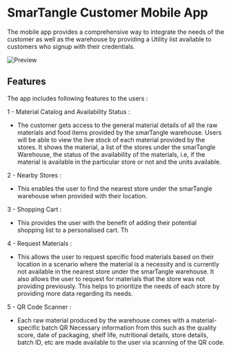 # SmarTangle Customer Mobile App

The mobile app provides a comprehensive way to integrate the needs of the customer as well as the warehouse by providing a Utility list available to customers who signup with their credentials.

![Preview](https://github.com/rahulsunil2/smarTangle/blob/master/FlutterApp/ibm_hack_try/images/mobile_screenshots.jpeg)

## Features

The app includes following features to the users : 

1 - Material Catalog and Availability Status :  
  - The customer gets access to the general material details of all the raw materials and food items provided by the smarTangle warehouse. Users will be able to view the live stock of each material provided by the stores. It shows the material, a list of the stores under the smarTangle Warehouse, the status of the availability of the materials, i.e, if the material is available in the particular store or not and the units  available.
  
2 - Nearby Stores :  
  - This enables the user to find the nearest store under the smarTangle warehouse when provided with their location. 
  
3 - Shopping Cart : 
  - This provides the user with the benefit of adding their potential shopping list to a personalised cart. Th
  
4 - Request Materials : 
  - This allows the user to request specific food materials based on their location in a scenario where the material is a necessity and is currently not available in the nearest store under the smarTangle warehouse. It also allows the user to request for materials that the store was not providing previously. This helps to prioritize the needs of each store by providing more data regarding its needs.
  
5 - QR Code Scanner :
  - Each raw material produced by the warehouse comes with a material-specific batch QR Necessary information from this such as the quality score, date of packaging, shelf life, nutritional details, store details, batch ID, etc are made available to the user via scanning of the QR code.
  
